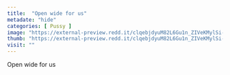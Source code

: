 ```yaml
---
title:  "Open wide for us"
metadate: "hide"
categories: [ Pussy ]
image: "https://external-preview.redd.it/clqebjdyuM82L6Gu1n_ZIVeKMylSi-JAsBSBVgRB0io.jpg?auto=webp&s=d4c07a2a4fc736ecf3169eaa3b808cc2f9106607"
thumb: "https://external-preview.redd.it/clqebjdyuM82L6Gu1n_ZIVeKMylSi-JAsBSBVgRB0io.jpg?width=1080&crop=smart&auto=webp&s=4f7fd7fdaecf8378616ae5c6ee421f6197af0cbd"
visit: ""
---
```

Open wide for us
